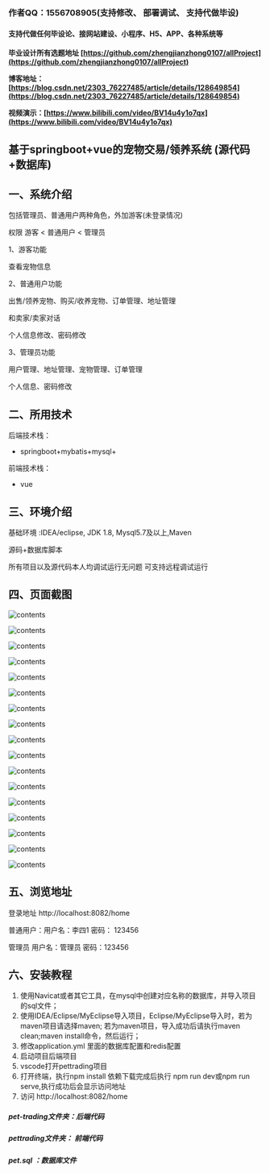 ### 作者QQ：1556708905(支持修改、 部署调试、 支持代做毕设)

#### 支持代做任何毕设论、接网站建设、小程序、H5、APP、各种系统等

**毕业设计所有选题地址 [https://github.com/zhengjianzhong0107/allProject](https://github.com/zhengjianzhong0107/allProject)**

**博客地址：[https://blog.csdn.net/2303_76227485/article/details/128649854](https://blog.csdn.net/2303_76227485/article/details/128649854)**

**视频演示：[https://www.bilibili.com/video/BV14u4y1o7qx](https://www.bilibili.com/video/BV14u4y1o7qx)**


## 基于springboot+vue的宠物交易/领养系统 (源代码+数据库)

## 一、系统介绍

包括管理员、普通用户两种角色，外加游客(未登录情况)

权限  游客 < 普通用户 < 管理员

1、游客功能

查看宠物信息

2、普通用户功能

出售/领养宠物、购买/收养宠物、订单管理、地址管理

和卖家/卖家对话

个人信息修改、密码修改

3、管理员功能

用户管理、地址管理、宠物管理、订单管理

个人信息、密码修改

## 二、所用技术

后端技术栈：

-  springboot+mybatis+mysql+

前端技术栈：

- vue


## 三、环境介绍

基础环境 :IDEA/eclipse, JDK 1.8, Mysql5.7及以上,Maven

源码+数据库脚本

所有项目以及源代码本人均调试运行无问题 可支持远程调试运行

## 四、页面截图



![contents](./picture/picture1.png)

![contents](./picture/picture2.png)

![contents](./picture/picture12.png)

![contents](./picture/picture13.png)

![contents](./picture/picture14.png)

![contents](./picture/picture3.png)

![contents](./picture/picture17.png)

![contents](./picture/picture16.png)

![contents](./picture/picture4.png)

![contents](./picture/picture5.png)

![contents](./picture/picture6.png)

![contents](./picture/picture7.png)

![contents](./picture/picture8.png)

![contents](./picture/picture9.png)

![contents](./picture/picture10.png)

![contents](./picture/picture11.png)

![contents](./picture/picture12.png)

## 五、浏览地址

登录地址  http://localhost:8082/home

普通用户：用户名：李四1   密码：  123456

管理员       用户名：管理员  密码：123456

## 六、安装教程

1. 使用Navicat或者其它工具，在mysql中创建对应名称的数据库，并导入项目的sql文件；
2. 使用IDEA/Eclipse/MyEclipse导入项目，Eclipse/MyEclipse导入时，若为maven项目请选择maven;
   若为maven项目，导入成功后请执行maven clean;maven install命令，然后运行；
3. 修改application.yml 里面的数据库配置和redis配置
4. 启动项目后端项目 
5. vscode打开pettrading项目
6. 打开终端，执行npm install 依赖下载完成后执行 npm run dev或npm run serve,执行成功后会显示访问地址
7. 访问  http://localhost:8082/home


##### pet-trading文件夹：后端代码

##### pettrading文件夹： 前端代码

##### pet.sql ：数据库文件





##### 
